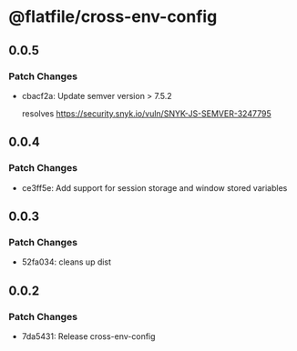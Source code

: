# @flatfile/cross-env-config

## 0.0.5

### Patch Changes

- cbacf2a: Update semver version > 7.5.2

  resolves https://security.snyk.io/vuln/SNYK-JS-SEMVER-3247795

## 0.0.4

### Patch Changes

- ce3ff5e: Add support for session storage and window stored variables

## 0.0.3

### Patch Changes

- 52fa034: cleans up dist

## 0.0.2

### Patch Changes

- 7da5431: Release cross-env-config
